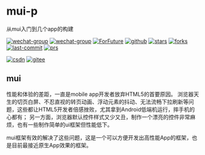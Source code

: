 # mui-p
从mui入门到几个app的构建


[![wechat-group](https://badgen.net/badge/language/mui)](https://github.com/dcloudio/mui)
[![wechat-group](https://badgen.net/badge/demo/演示)](http://ganquanzhong.top/shop)
[![ForFuture](https://badgen.net/badge/ForFuture/gqzdev/cyan)](http://ganquanzhong.top)
[![github](https://badgen.net/badge/github/github?icon)](https://github.com/gqzdev)
[![stars](https://badgen.net/github/stars/gqzdev/mui-p)](https://github.com/gqzdev/mui-p)
[![forks](https://badgen.net/github/forks/gqzdev/mui-p)](https://github.com/gqzdev/mui-p)
[![last-commit](https://badgen.net/github/last-commit/gqzdev/mui-p)](https://github.com/gqzdev/mui-p)
[![prs](https://badgen.net/github/prs/gqzdev/mui-p)](https://github.com/gqzdev/mui-p)

[![csdn](https://badgen.net/badge/blog/ganquanzhong/red)](https://blog.csdn.net/ganquanzhong)
[![gitee](https://badgen.net/badge/gitee/zhong96/orange)](https://gitee.com/zhong96)

## mui
性能和体验的差距，一直是mobile app开发者放弃HTML5的首要原因。 浏览器天生的切页白屏、不忍直视的转页动画、浮动元素的抖动、无法流畅下拉刷新等问题，这些都让HTML5开发者倍感挫败，尤其拿到Android低端机运行，摔手机的心都有； 另一方面，浏览器默认控件样式又少又丑，制作一个漂亮的控件非常麻烦，也有一些制作简单的ui框架但性能低下。

mui框架有效的解决了这些问题，这是一个可以方便开发出高性能App的框架，也是目前最接近原生App效果的框架。

